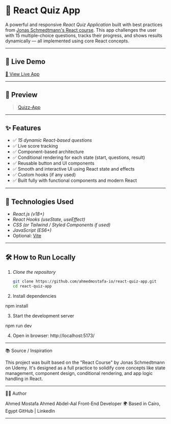 # 🧠 React Quiz App

A powerful and responsive _React Quiz Application_ built with best practices from [Jonas Schmedtmann's React course](https://www.udemy.com/course/react-the-complete-guide-incl-redux/). This app challenges the user with 15 multiple-choice questions, tracks their progress, and shows results dynamically — all implemented using core React concepts.

---

## 🚀 Live Demo

[🔗 View Live App](https://react-quiz-app-psi-brown.vercel.app/)

---

## 📸 Preview

> [Quizz-App](./public/Screenshot%202025-07-18%20125339.pngc)

---

## ✨ Features

- ✅ _15 dynamic React-based questions_
- ✅ Live score tracking
- ✅ Component-based architecture
- ✅ Conditional rendering for each state (start, questions, result)
- ✅ Reusable button and UI components
- ✅ Smooth and interactive UI using React state and effects
- ✅ Custom hooks (if any used)
- ✅ Built fully with functional components and modern React

---

## 🧩 Technologies Used

- _React.js (v18+)_
- _React Hooks (useState, useEffect)_
- _CSS (or Tailwind / Styled Components if used)_
- _JavaScript (ES6+)_
- Optional: [Vite](https://vitejs.dev/)

---

## 🛠 How to Run Locally

1. _Clone the repository_

   ```bash
   git clone https://github.com/ahmedmostafa-io/react-quiz-app.git
   cd react-quiz-app

   ```

2. Install dependencies

npm install

3. Start the development server

npm run dev

4. Open in browser: http://localhost:5173/

---

📚 Source / Inspiration

This project was built based on the "React Course" by Jonas Schmedtmann on Udemy.
It's designed as a full practice to solidify core concepts like state management, component design, conditional rendering, and app logic handling in React.

---

🧑‍💻 Author

Ahmed Mostafa Ahmed Abdel-Aal
Front-End Developer
🌍 Based in Cairo, Egypt
GitHub | LinkedIn

---

